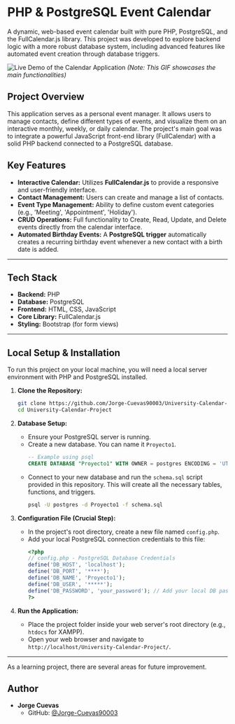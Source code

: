 # PHP & PostgreSQL Event Calendar

A dynamic, web-based event calendar built with pure PHP, PostgreSQL, and the FullCalendar.js library. This project was developed to explore backend logic with a more robust database system, including advanced features like automated event creation through database triggers.

![Live Demo of the Calendar Application](images/calendar-demo.gif)
*(Note: This GIF showcases the main functionalities)*

## Project Overview

This application serves as a personal event manager. It allows users to manage contacts, define different types of events, and visualize them on an interactive monthly, weekly, or daily calendar. The project's main goal was to integrate a powerful JavaScript front-end library (FullCalendar) with a solid PHP backend connected to a PostgreSQL database.

## Key Features

- **Interactive Calendar:** Utilizes **FullCalendar.js** to provide a responsive and user-friendly interface.
- **Contact Management:** Users can create and manage a list of contacts.
- **Event Type Management:** Ability to define custom event categories (e.g., 'Meeting', 'Appointment', 'Holiday').
- **CRUD Operations:** Full functionality to Create, Read, Update, and Delete events directly from the calendar interface.
- **Automated Birthday Events:** A **PostgreSQL trigger** automatically creates a recurring birthday event whenever a new contact with a birth date is added. 
---

## Tech Stack

- **Backend:** PHP
- **Database:** PostgreSQL
- **Frontend:** HTML, CSS, JavaScript
- **Core Library:** FullCalendar.js
- **Styling:** Bootstrap (for form views)

---

## Local Setup & Installation

To run this project on your local machine, you will need a local server environment with PHP and PostgreSQL installed.

1.  **Clone the Repository:**
    ```bash
    git clone https://github.com/Jorge-Cuevas90003/University-Calendar-Project.git
    cd University-Calendar-Project

    ```

2.  **Database Setup:**
    - Ensure your PostgreSQL server is running.
    - Create a new database. You can name it `Proyecto1`.
      ```sql
      -- Example using psql
      CREATE DATABASE "Proyecto1" WITH OWNER = postgres ENCODING = 'UTF8';
      ```
    - Connect to your new database and run the `schema.sql` script provided in this repository. This will create all the necessary tables, functions, and triggers.
      ```bash
      psql -U postgres -d Proyecto1 -f schema.sql
      ```

3.  **Configuration File (Crucial Step):**
    - In the project's root directory, create a new file named `config.php`.
    - Add your local PostgreSQL connection credentials to this file:
      ```php
      <?php
      // config.php - PostgreSQL Database Credentials
      define('DB_HOST', 'localhost');
      define('DB_PORT', '****');
      define('DB_NAME', 'Proyecto1');
      define('DB_USER', '*****');
      define('DB_PASSWORD', 'your_password'); // Add your local DB password here
      ?>
      ```

4.  **Run the Application:**
    - Place the project folder inside your web server's root directory (e.g., `htdocs` for XAMPP).
    - Open your web browser and navigate to `http://localhost/University-Calendar-Project/`.

---



As a learning project, there are several areas for future improvement.
## Author

- **Jorge Cuevas**
  - GitHub: [@Jorge-Cuevas90003](https://github.com/Jorge-Cuevas90003)
